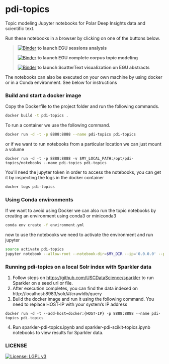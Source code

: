 # pdi-topics

Topic modeling Jupyter notebooks for Polar Deep Insights data and scientific text.

Run these notebooks in a browser by clicking on one of the buttons below.

> [![Binder](https://mybinder.org/badge_logo.svg)](https://mybinder.org/v2/gh/USCDataScience/pdi-topics/master?filepath=notebooks%2Fpdi%2Fpdi-topics-egu-sessions.ipynb)  __to launch EGU sessions analysis__
>
> [![Binder](https://mybinder.org/badge_logo.svg)](https://mybinder.org/v2/gh/USCDataScience/pdi-topics/master?filepath=notebooks%2Fpdi%2Fpdi-topics-egu-all-corpus.ipynb)  __to launch EGU complete corpus topic modeling__
>
> [![Binder](https://mybinder.org/badge_logo.svg)](https://mybinder.org/v2/gh/USCDataScience/pdi-topics/master?filepath=notebooks%2Fpdi%2Fpdi-topics-scattertext.ipynb)  __to launch ScatterText visualization on EGU abstracts__

The notebooks can also be executed on your own machine by using docker or in a Conda environment. See below for instructions

### Build and start a docker image

Copy the Dockerfile to the project folder and run the following commands.

```sh
docker build -t pdi-topics .
```

To run a container we use the following command.

```sh
docker run -d -t -p 8888:8888 --name pdi-topics pdi-topics
```

or if we want to run notebooks from a particular location we can just mount a volume

```
docker run -d -t -p 8888:8888 -v $MY_LOCAL_PATH:/opt/pdi-topics/notebooks --name pdi-topics pdi-topics
```

You'll need the jupyter token in order to access the notebooks, you can get it by inspecting the logs in the docker container

```sh
docker logs pdi-topics
```

### Using Conda environments

If we want to avoid using Docker we can also run the topic notebooks by creating an environment using conda3 or miniconda3

```sh
conda env create -f environment.yml
```
now to use the notebooks we need to activate the environment and run jupyter

```sh
source activate pdi-topics
jupyter notebook --allow-root --notebook-dir=$MY_DIR --ip='0.0.0.0' --port=8888 --no-browser
```

### Running pdi-topics on a local Solr index with Sparkler data

1. Follow steps on https://github.com/USCDataScience/sparkler to run Sparkler on a seed url or file.
2. After execution completes, you can find the data indexed on http://localhost:8983/solr/#/crawldb/query
3. Build the docker image and run it using the following command. You need to replace HOST-IP with your system’s IP address
```
docker run -d -t --add-host=docker:{HOST-IP} -p 8888:8888 --name pdi-topics pdi-topics
```
4. Run sparkler-pdi-topics.ipynb and sparkler-pdi-scikit-topics.ipynb notebooks to view results for Sparkler data.


### LICENSE
[![License: LGPL v3](https://img.shields.io/badge/License-LGPL%20v3-blue.svg)](https://www.gnu.org/licenses/lgpl-3.0)

